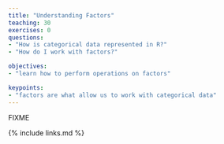 ```yaml
---
title: "Understanding Factors"
teaching: 30
exercises: 0
questions:
- "How is categorical data represented in R?"
- "How do I work with factors?"

objectives:
- "learn how to perform operations on factors"

keypoints:
- "factors are what allow us to work with categorical data"
---
```

FIXME

{% include links.md %}